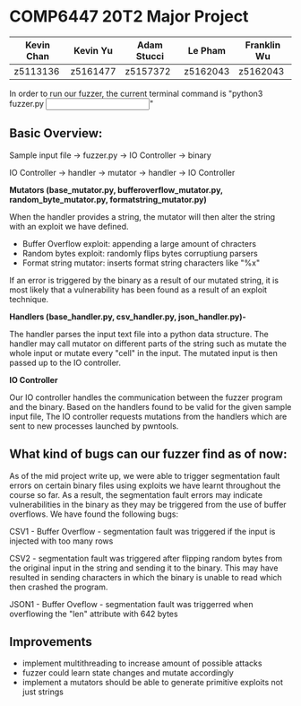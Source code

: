 # COMP6447 20T2 Major Project

| Kevin Chan | Kevin Yu | Adam Stucci | Le Pham  | Franklin Wu |
| ---------- | -------- | ----------- | -------- | ----------- |
| z5113136   | z5161477 | z5157372    | z5162043 | z5162043    |


In order to run our fuzzer, the current terminal command is "python3 fuzzer.py <binary file path> <input text file path>"

Basic Overview:
-------------------------------------------------------------------------------------------------------
Sample input file -> fuzzer.py -> IO Controller ->  binary

IO Controller -> handler -> mutator -> handler -> IO Controller

**Mutators (base_mutator.py, bufferoverflow_mutator.py, random_byte_mutator.py, formatstring_mutator.py)**

When the handler provides a string, the mutator will then alter the string with an exploit we have defined.

- Buffer Overflow exploit: appending a large amount of chracters
- Random bytes exploit: randomly flips bytes corruptiung parsers
- Format string mutator: inserts format string characters like "%x"

If an error is triggered by the binary as a result of our mutated string, it is most likely that a vulnerability has been found as a result of an exploit technique.

**Handlers (base_handler.py, csv_handler.py, json_handler.py)-**

The handler parses the input text file into a python data structure. The handler may call mutator on different parts of the string such as mutate the whole input or mutate every "cell" in the input. The mutated input is then passed up to the IO controller.

**IO Controller**

Our IO controller handles the communication between the fuzzer program and the binary.
 Based on the handlers found to be valid for the given sample input file,  The IO controller requests mutations from the handlers which are sent to new processes launched by pwntools. 


What kind of bugs can our fuzzer find as of now:
-------------------------------------------------------------------------------------------------------
As of the mid project write up, we were able to trigger segmentation fault errors on certain binary files using exploits we have learnt throughout the course so far. As a result, the segmentation fault errors may indicate vulnerabilities in the binary as they may be triggered from the use of buffer overflows.
We have found the following bugs:

CSV1 - Buffer Overflow - segmentation fault was triggered if the input is injected with too many rows

CSV2 - segmentation fault was triggered after flipping random bytes from the original input in the string and sending it to the binary. This may have resulted in sending characters in which the binary is unable to read which then crashed the program.

JSON1 - Buffer Oveflow - segmentation fault was triggerred when overflowing the "len" attribute with 642 bytes


Improvements
-------------------------------------------------------------------------------------------------------
- implement multithreading to increase amount of possible attacks
- fuzzer could learn state changes and mutate accordingly
- implement a mutators should be able to generate primitive exploits not just strings